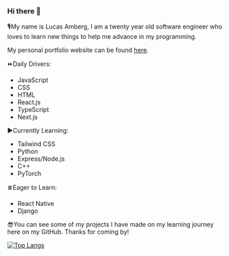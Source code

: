 ### Hi there 👋

🎙️My name is Lucas Amberg, I am a twenty year old software engineer who loves to learn new things to help me advance in my programming.

My personal portfolio website can be found [here](https://lucasamberg.dev/).

⏩Daily Drivers:
- JavaScript
- CSS
- HTML
- React.js
- TypeScript
- Next.js


▶️Currently Learning:

- Tailwind CSS
- Python
- Express/Node.js
- C++
- PyTorch

⏸️Eager to Learn:
- React Native
- Django

😎You can see some of my projects I have made on my learning journey here on my GitHub. Thanks for coming by!

[![Top Langs](https://github-readme-stats.vercel.app/api/top-langs/?username=lucas-amberg&layout=pie&theme=dark)](https://github.com/lucas-amberg/github-readme-stats)
